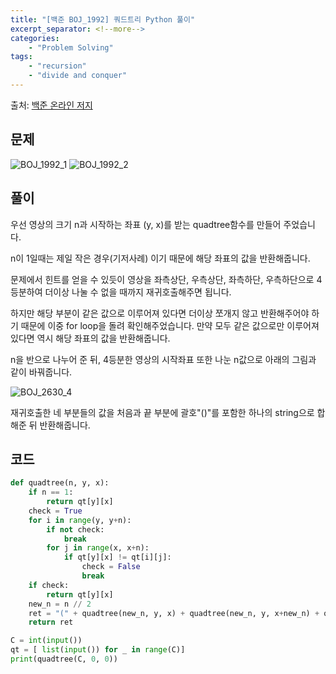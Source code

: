 ```yaml
---
title: "[백준 BOJ_1992] 쿼드트리 Python 풀이"
excerpt_separator: <!--more-->
categories: 
    - "Problem Solving"
tags: 
    - "recursion"
    - "divide and conquer"
---
```

출처: [백준 온라인 저지](https://www.acmicpc.net/problem/1992)

## 문제  

![BOJ_1992_1](https://user-images.githubusercontent.com/59808674/116527738-fc770d00-a915-11eb-94b4-19cdd0e9a1a3.PNG)
![BOJ_1992_2](https://user-images.githubusercontent.com/59808674/116527742-fda83a00-a915-11eb-94e9-a74fd6f8fb40.PNG)


## 풀이  

우선 영상의 크기 n과 시작하는 좌표 (y, x)를 받는 quadtree함수를 만들어 주었습니다.  

n이 1일때는 제일 작은 경우(기저사례) 이기 때문에 해당 좌표의 값을 반환해줍니다.

문제에서 힌트를 얻을 수 있듯이 영상을 좌측상단, 우측상단, 좌측하단, 우측하단으로 4등분하여 더이상 나눌 수 없을 때까지 재귀호출해주면 됩니다.  

하지만 해당 부분이 같은 값으로 이루어져 있다면 더이상 쪼개지 않고 반환해주어야 하기 때문에 이중 for loop을 돌려 확인해주었습니다. 만약 모두 같은 값으로만 이루어져 있다면 역시 해당 좌표의 값을 반환해줍니다.

n을 반으로 나누어 준 뒤, 4등분한 영상의 시작좌표 또한 나눈 n값으로 아래의 그림과 같이 바꿔줍니다.  

![BOJ_2630_4](https://user-images.githubusercontent.com/59808674/116523754-883a6a80-a911-11eb-97fe-633d08488791.PNG)

재귀호출한 네 부분들의 값을 처음과 끝 부분에 괄호"()"를 포함한 하나의 string으로 합해준 뒤 반환해줍니다.

## 코드  
```python
def quadtree(n, y, x):
    if n == 1: 
        return qt[y][x]
    check = True
    for i in range(y, y+n):
        if not check:
            break
        for j in range(x, x+n):
            if qt[y][x] != qt[i][j]:
                check = False
                break
    if check:
        return qt[y][x]
    new_n = n // 2
    ret = "(" + quadtree(new_n, y, x) + quadtree(new_n, y, x+new_n) + quadtree(new_n, y+new_n, x) + quadtree(new_n, y+new_n, x+new_n) + ")"
    return ret

C = int(input())
qt = [ list(input()) for _ in range(C)]
print(quadtree(C, 0, 0))
```